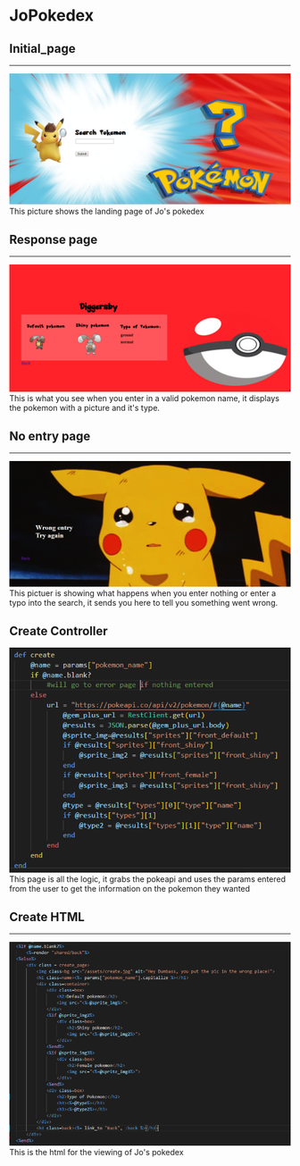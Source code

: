 # JoPokedex


## Initial_page
___
![](./images/JoPokedex/initial_page.PNG)
This picture shows the landing page of Jo's pokedex

## Response page
___
![](./images/JoPokedex/response_page.PNG)
This is what you see when you enter in a valid pokemon name, it displays the pokemon with a picture and it's type.



## No entry page
___
![](./images/JoPokedex/no_entry_page.PNG)
This pictuer is showing what happens when you enter nothing or enter a typo into the search, it sends you here to tell you something went wrong.

## Create Controller
![create_cont](./images/JoPokedex/create_controller.PNG)
This page is all the logic, it grabs the pokeapi and uses the params entered from the user to get the information on the pokemon they wanted



## Create HTML
____
![](./images/JoPokedex/create_html.PNG)
This is the html for the viewing of Jo's pokedex




